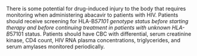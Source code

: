 There is some potential for drug-induced injury to the body that requires monitoring when administering abacavir to patients with HIV. Patients should receive screening for HLA-B*57101 genotype status before starting therapy and before continuing treatment in patients with unknown HLA-B*57101 status. Patients should have CBC with differential, serum creatinine kinase, CD4 count, HIV RNA plasma concentrations, triglycerides, and serum amylases monitored periodically.